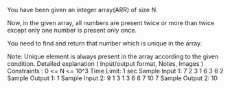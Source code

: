 You have been given an integer array(ARR) of size N.

Now, in the given array, all numbers are present twice or more than twice except only one number is present only once.

You need to find and return that number which is unique in the array.

 Note:
Unique element is always present in the array according to the given condition.
Detailed explanation ( Input/output format, Notes, Images )
Constraints :
0 <= N <= 10^3
Time Limit: 1 sec
Sample Input 1:
7
2 3 1 6 3 6 2
Sample Output 1:
1
Sample Input 2:
9
1 3 1 3 6 6 7 10 7
Sample Output 2:
10
